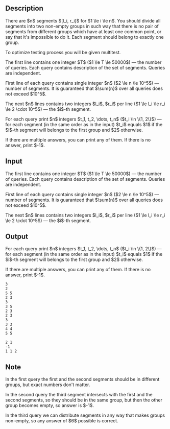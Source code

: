 ## Description

<div><p>There are $n$ segments $[l_i, r_i]$ for $1 \le i \le n$. You should divide all segments into two <span class="tex-font-style-it">non-empty</span> groups in such way that there is no pair of segments from different groups which have at least one common point, or say that it's impossible to do it. Each segment should belong to exactly one group.</p><p>To optimize testing process you will be given multitest.</p></div><div class="input-specification"><p>The first line contains one integer $T$ ($1 \le T \le 50000$) — the number of queries. Each query contains description of the set of segments. Queries are independent.</p><p>First line of each query contains single integer $n$ ($2 \le n \le 10^5$) — number of segments. It is guaranteed that $\sum{n}$ over all queries does not exceed $10^5$.</p><p>The next $n$ lines contains two integers $l_i$, $r_i$ per line ($1 \le l_i \le r_i \le 2 \cdot 10^5$) — the $i$-th segment.</p></div><div class="output-specification"><p>For each query print $n$ integers $t_1, t_2, \dots, t_n$ ($t_i \in \{1, 2\}$) — for each segment (in the same order as in the input) $t_i$ equals $1$ if the $i$-th segment will belongs to the first group and $2$ otherwise.</p><p>If there are multiple answers, you can print any of them. If there is no answer, print $-1$.</p></div>

## Input

<p>The first line contains one integer $T$ ($1 \le T \le 50000$) — the number of queries. Each query contains description of the set of segments. Queries are independent.</p><p>First line of each query contains single integer $n$ ($2 \le n \le 10^5$) — number of segments. It is guaranteed that $\sum{n}$ over all queries does not exceed $10^5$.</p><p>The next $n$ lines contains two integers $l_i$, $r_i$ per line ($1 \le l_i \le r_i \le 2 \cdot 10^5$) — the $i$-th segment.</p>

## Output

<p>For each query print $n$ integers $t_1, t_2, \dots, t_n$ ($t_i \in \{1, 2\}$) — for each segment (in the same order as in the input) $t_i$ equals $1$ if the $i$-th segment will belongs to the first group and $2$ otherwise.</p><p>If there are multiple answers, you can print any of them. If there is no answer, print $-1$.</p>





```input1
3
2
5 5
2 3
3
3 5
2 3
2 3
3
3 3
4 4
5 5
```




```output1
2 1 
-1
1 1 2
```



## Note

<p>In the first query the first and the second segments should be in different groups, but exact numbers don't matter.</p><p>In the second query the third segment intersects with the first and the second segments, so they should be in the same group, but then the other group becomes empty, so answer is $-1$.</p><p>In the third query we can distribute segments in any way that makes groups non-empty, so any answer of $6$ possible is correct.</p>
